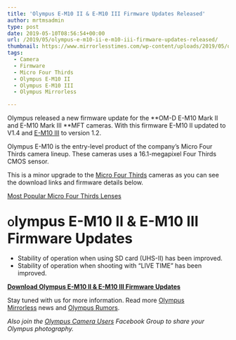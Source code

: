 ```yaml
---
title: 'Olympus E-M10 II & E-M10 III Firmware Updates Released'
author: mrtmsadmin
type: post
date: 2019-05-10T08:56:54+00:00
url: /2019/05/olympus-e-m10-ii-e-m10-iii-firmware-updates-released/
thumbnail: https://www.mirrorlesstimes.com/wp-content/uploads/2019/05/olympus-e-m10-iii.jpg
tags:
  - Camera
  - Firmware
  - Micro Four Thirds
  - Olympus E-M10 II
  - Olympus E-M10 III
  - Olympus Mirrorless

---
```

Olympus released a new firmware update for the **OM-D E-M10 Mark II and E-M10 Mark III **MFT cameras. With this firmware E-M10 II updated to V1.4 and <a href="http://amzn.to/2jwhCmL" target="_blank" rel="noopener">E-M10 III</a> to version 1.2.

Olympus E-M10 is the entry-level product of the company’s Micro Four Thirds camera lineup. These cameras uses a 16.1-megapixel Four Thirds CMOS sensor.

This is a minor upgrade to the <a href="https://www.mirrorlesstimes.com/tags/micro-four-thirds/" target="_blank" rel="noopener">Micro Four Thirds</a> cameras as you can see the download links and firmware details below.<!--more-->

<a class="btn btn-primary btn-lg btn-block btn-danger" title="Most Popular Micro Four Thirds Lenses" role="button" href="https://www.dailycameranews.com/2017/02/popular-micro-four-thirds-lenses/" target="“_blank”">Most Popular Micro Four Thirds Lenses</a><span id="more-3492"></span>

## O<span style="color: inherit; font-family: inherit; font-size: 2rem;">lympus E-M10 II & E-M10 III Firmware Updates</span>

  * Stability of operation when using SD card (UHS-II) has been improved.
  * Stability of operation when shooting with “LIVE TIME” has been improved.

**<a class="ext-link" title="" href="http://cs.olympus-imaging.jp/en/support/imsg/digicamera/download/software/firm/e1/#fmzdl" target="_blank" rel="external nofollow noopener">Download Olympus E-M10 II & E-M10 III Firmware Updates</a>**

Stay tuned with us for more information. Read more [Olympus Mirrorless][1] news and <a href="https://www.dailycameranews.com/tag/olympus-rumors/" target="_blank" rel="noopener">Olympus Rumors</a>.

_Also join the <a class="ext-link" title="" href="https://www.facebook.com/groups/858035244291979/" target="_blank" rel="external nofollow noopener">Olympus Camera Users</a> Facebook Group to share your Olympus photography._

 [1]: https://www.mirrorlesstimes.com/tags/olympus-mirrorless/